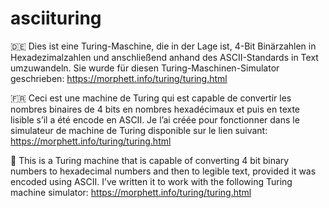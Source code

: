 # asciituring
🇩🇪
Dies ist eine Turing-Maschine, die in der Lage ist, 4-Bit Binärzahlen in Hexadezimalzahlen und anschließend anhand des ASCII-Standards in Text umzuwandeln. 
Sie wurde für diesen Turing-Maschinen-Simulator geschrieben: https://morphett.info/turing/turing.html

🇫🇷
Ceci est une machine de Turing qui est capable de convertir les nombres binaires de 4 bits en nombres hexadécimaux et puis en texte lisible s’il a été encode en ASCII.
Je l’ai créée pour fonctionner dans le simulateur de machine de Turing disponible sur le lien suivant: https://morphett.info/turing/turing.html

🏴󠁧󠁢󠁥󠁮󠁧󠁿
This is a Turing machine that is capable of converting 4 bit binary numbers to hexadecimal numbers and then to legible text, provided it was encoded using ASCII.
I’ve written it to work with the following Turing machine simulator: https://morphett.info/turing/turing.html
